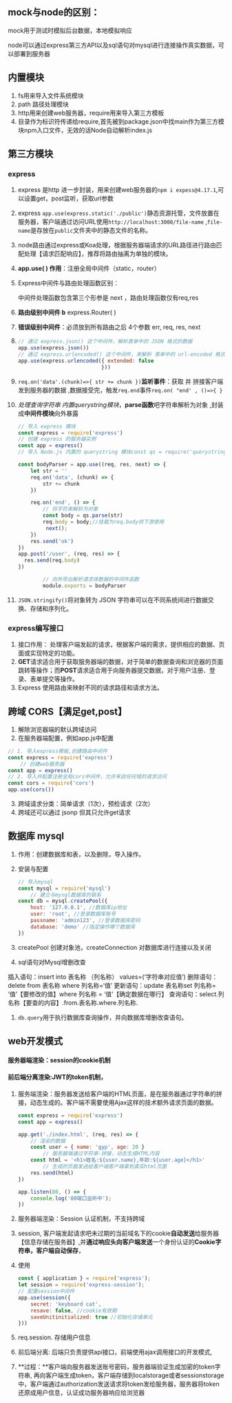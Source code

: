 ## mock与node的区别：

mock用于测试时模拟后台数据，本地模拟响应

node可以通过express第三方API以及sql语句对mysql进行连接操作真实数据，可以部署到服务器

## 内置模块

1. fs用来导入文件系统模块
2. path 路径处理模块
3. http用来创建web服务器，require用来导入第三方模板
4. 目录作为标识符传递给require,首先被到package.json中找main作为第三方模块npm入口文件，无效的话Node自动解析index.js

## 第三方模块

### express

1. express 是http 进一步封装，用来创建web服务器的``npm i expess@4.17.1``,可以设置get，post监听，获取url参数

2. express ``app.use(express.static('./public')``静态资源托管，文件放置在服务器，客户端通过访问URL使用``http://localhost:3000/file-name`` ,`file-name`是存放在`public`文件夹中的静态文件的名称。

3. node路由通过express或Koa处理，根据服务器端请求的URL路径进行路由匹配处理【请求匹配响应】，推荐将路由抽离为单独的模块。

4. **app.use( ) 作用**：注册全局中间件（static，router）

5. Express中间件与路由处理函数区别：

   中间件处理函数包含第三个形参是 next ，路由处理函数仅有req,res

6.  **路由级别中间件 b** express.Router( )

7. **错误级别中间件**：必须放到所有路由之后 4个参数 err, req, res, next

8. ```js
   // 通过 express.json() 这个中间件，解析表单中的 JSON 格式的数据
   app.use(express.json())
   // 通过 express.urlencoded() 这个中间件，来解析 表单中的 url-encoded 格式的数据
   app.use(express.urlencoded({ extended: false 
                              }))
   ```

9. ``req.on('data'.(chunk)=>{ str += chunk })``**监听事件**：获取 并 拼接客户端发到服务器的数据 ,数据接受完，触发``req.end``事件``req.on( "end' , ()=>{ }``

10. *处理查询字符串* *内置querystring模块*，**parse函数**吧字符串解析为对象    ,封装成**中间件模块**向外暴露

    ```js
    // 导入 express 模块
    const express = require('express')
    // 创建 express 的服务器实例
    const app = express()
    // 导入 Node.js 内置的 querystring 模块const qs = require('querystring')
    
    const bodyParser = app.use((req, res, next) => {
        let str = ''
        req.on('data', (chunk) => {
            str += chunk
        })
    
        req.on('end', () => {
            // 将字符串解析为对象
            const body = qs.parse(str)
            req.body = body;//挂载为req.body供下游使用
     		 next();
        })
        res.send('ok')
    })
    app.post('/user', (req, res) => {
      res.send(req.body)
    })
    
            // 向外导出解析请求体数据的中间件函数
            module.exports = bodyParser
    ```

11. ``JSON.stringify()``将对象转为 JSON 字符串可以在不同系统间进行数据交换、存储和序列化。

### express编写接口

1. 接口作用：
   处理客户端发起的请求，根据客户端的需求，提供相应的数据、页面或实现特定的功能。
2. **GET**请求适合用于获取服务器端的数据，对于简单的数据查询和浏览器的页面跳转等操作；而**POST**请求适合用于向服务器提交数据，对于用户注册、登录、表单提交等操作。
3. Express 使用路由来映射不同的请求路径和请求方法。

## 跨域 CORS【满足get,post】

1. 解除浏览器端的默认跨域访问
2. 在服务器端配置，例如app.js中配置

```js
// 1. 导入express模板,创建路由中间件
const express = require('express')
    // 创建web服务器
const app = express()
// 2. 导入并配置注册全局cors中间件，允许来自任何域的请求访问
const cors = require('cors')
app.use(cors())
```

3. 跨域请求分类：简单请求（1次），预检请求（2次）
4. 跨域还可以通过 jsonp 但其只允许get请求



## 数据库 mysql

1. 作用：创建数据库和表，以及删除，导入操作。

2. 安装与配置 

   ```js
   // 导入mysql
   const mysql = require('mysql')
       // 建立与mysql数据库的联系
   const db = mysql.createPool({
       host: '127.0.0.1', //数据库ip地址
       user: 'root', //登录数据库账号
       passname: 'admin123', //登录数据库密码
       database: 'demo' //指定操作哪个数据库
   })
   ```

3. createPool 创建对象池，createConnection 对数据库进行连接以及关闭

4.  sql语句对Mysql增删改查

插入语句：insert into 表名称 （列名称） values=(‘字符串对应值’)
删除语句：delete from 表名称 where 列名称=‘值’
更新语句：update 表名称set 列名称= ‘值’【要修改的值】where 列名称 = ‘值’【确定数据在哪行】
查询语句：select.列名称【要查的内容】.from.表名称.where.列名称.

1. `db.query`用于执行数据库查询操作，并向数据库增删改查语句。



## web开发模式

#### 服务器端渲染：session的cookie机制

#### 前后端分离渲染:JWT的token机制，

1. 服务端渲染：服务器发送给客户端的HTML页面，是在服务器通过字符串的拼接，动态生成的。客户端不需要使用Ajax这样的技术额外请求页面的数据。

   ```js
   const express = require('express')
   const app = express()
   
   app.get('./index.html', (req, res) => {
       // 渲染的数据
       const user = { name: 'gyp', age: 20 }
           // 服务器端通过字符串·拼接，动态生成HTML内容
       const html = '<h1>姓名:${user.name},年龄:${user.age}</h1>'
           // 生成的页面发送给客户端客户端拿到真实html页面
       res.send(html)
   })
   
   app.listen(80, () => {
       console.log('80端口监听中');
   })
   ```

2. 服务器端渲染：Session 认证机制，不支持跨域

3. session, 客户端发起请求吧未过期的当前域名下的cookie**自动发送**给服务器【信息存储在服务器】,并**通过响应头向客户端发送**一个身份认证的**Cookie字符串，客户端自动保存**，

4. 使用

   ```js
   const { application } = require('express');
   let session = require('express-session');
   // 配置session中间件
   app.use(session({
       secret: 'keyboard cat',
       resave: false, //cookie有效期
       saveUnitinitialized: true //初始化存储单元
   }))
   ```

5. req.session. 存储用户信息







1. 前后端分离: 后端只负责提供api接口，前端使用ajax调用接口的开发模式,
2. **过程：**客户端向服务器发送账号密码，服务器端验证生成加密的token字符串, 再向客户端生成token，客户端存储到localstorage或者sessionstorage中，客户端通过authorization发送请求将token发给服务器，服务器将token还原成用户信息，认证成功服务器响应给浏览器










